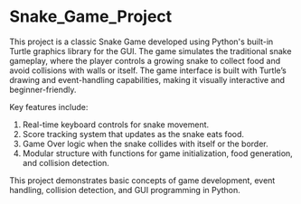 # Snake_Game_Project
This project is a classic Snake Game developed using Python's built-in Turtle graphics library for the GUI. The game simulates the traditional snake gameplay, where the player controls a growing snake to collect food and avoid collisions with walls or itself. The game interface is built with Turtle’s drawing and event-handling capabilities, making it visually interactive and beginner-friendly.

Key features include:
1. Real-time keyboard controls for snake movement.
2. Score tracking system that updates as the snake eats food.
3. Game Over logic when the snake collides with itself or the border.
4. Modular structure with functions for game initialization, food generation, and collision detection.

This project demonstrates basic concepts of game development, event handling, collision detection, and GUI programming in Python.
